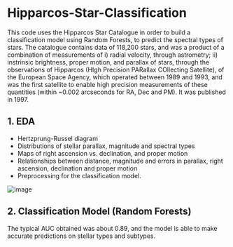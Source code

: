 # Hipparcos-Star-Classification

This code uses the Hipparcos Star Catalogue in order to build a classification model using Random Forests, to predict the spectral types of stars. The catalogue contains data of 118,200 stars, and was a product of a combination of measurements of i) radial velocity, through astrometry; ii) instrinsic brightness, proper motion, and parallax of stars, through the observations of Hipparcos (HIgh Precision PARallax COllecting Satellite), of the European Space Agency, which operated between 1989 and 1993, and was the first satellite to enable high precision measurements of these quantities (within ~0.002 arcseconds for RA, Dec and PM). It was published in 1997.

## 1. EDA
- Hertzprung-Russel diagram
- Distributions of stellar parallax, magnitude and spectral types
- Maps of right ascension vs. declination, and proper motion
- Relationships between distance, magnitude and errors in parallax, right ascension, declination and proper motion
- Preprocessing for the classification model.

 ![image](https://github.com/21sult/Hipparcos-Star-Classification/assets/145617965/c6b69c93-bec9-4eb4-bc72-39170cf0a47b)

## 2. Classification Model (Random Forests)
The typical AUC obtained was about 0.89, and the model is able to make accurate predictions on stellar types and subtypes.
